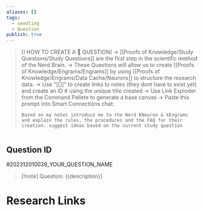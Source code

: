 ```yaml
---
aliases: []
tags:
  - seedling
  - Question
publish: true
---
```

>[! HOW TO CREATE A 🧠 QUESTION] 
>-> [[Proofs of Knowledge/Study Questions/Study Questions]] are the first step in the scientific method of the Nerd Brain.
-> These Questions will allow us to create [[Proofs of Knowledge/Engrams/Engrams]] by using [[Proofs of Knowledge/Engrams/Data Cache/Neurons]] to structure the research data.
-> Use "[[]]" to create links to notes (they dont have to exist yet) and create an ID # using the unique title created
> -> Use Link Exploder from the Command Pallete to generate a base canvas
> -> Paste this prompt into Smart Connections chat:
> ```
> Based on my notes introduce me to the Nerd kNeuron & kEngrams and explain the rules, the procedures and the FAQ for their creation. suggest ideas based on the current study question
> ```
```
```

## Question ID

#202312010039_YOUR_QUESTION_NAME

>[!note] Question:
>{{description}} 

# Research Links